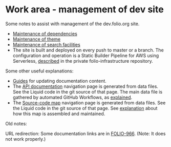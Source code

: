 # Work area - management of dev site

Some notes to assist with management of the dev.folio.org site.

* [Maintenance of dependencies](maintain-dependencies.md)
* [Maintenance of theme](maintain-theme.md)
* [Maintenance of search facilities](maintain-search.md)
* The site is built and deployed on every push to master or a branch.
The configuration and operation is a Static Builder Pipeline for AWS using Serverless,
[described](https://github.com/folio-org-priv/folio-infrastructure/tree/master/serverless-devdoc-pipeline) in the private folio-infrastructure repository.

Some other useful explanations:
* [Guides](https://dev.folio.org/faqs/#developer-documentation) for updating documentation content.
* The [API documentation](https://dev.folio.org/reference/api/) navigation page is generated from data files. See the Liquid code in the git source of that page. The main data file is gathered by automated GitHub Workflows, as [explained](https://dev.folio.org/reference/api/#explain-gather-config).
* The [Source-code map](https://dev.folio.org/source-code/map/) navigation page is generated from data files. See the Liquid code in the git source of that page. See [explanation](https://dev.folio.org/source-code/map/#further-information) about how this map is assembled and maintained.

Old notes:

URL redirection: Some documentation links are in [FOLIO-966](https://issues.folio.org/browse/FOLIO-966).
(Note: It does not work properly.)

